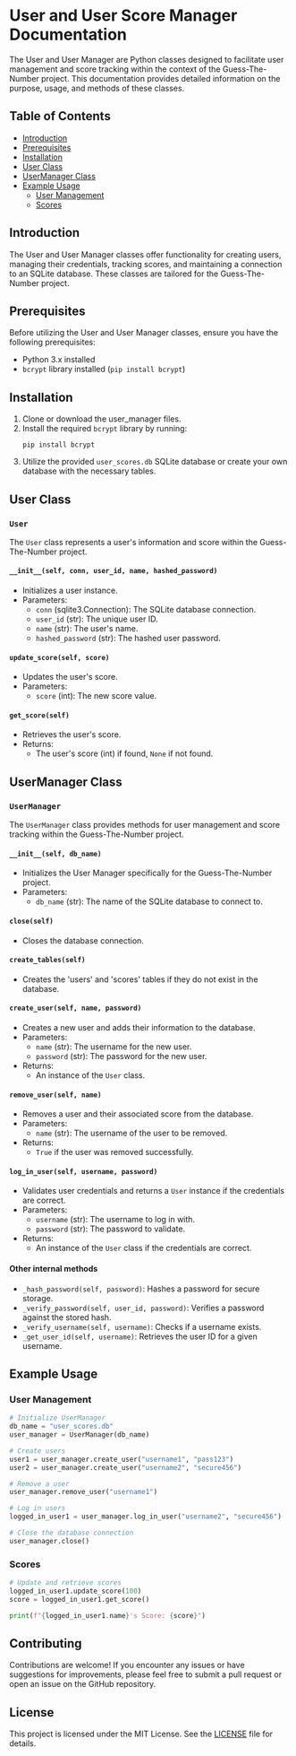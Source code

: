 # User and User Score Manager Documentation

The User and User Manager are Python classes designed to facilitate user management and score tracking within the context of the Guess-The-Number project. This documentation provides detailed information on the purpose, usage, and methods of these classes.

## Table of Contents

- [Introduction](#introduction)
- [Prerequisites](#prerequisites)
- [Installation](#installation)
- [User Class](#user-class)
- [UserManager Class](#usermanager-class)
- [Example Usage](#example-usage)
  - [User Management](#user-management)
  - [Scores](#scores)

## Introduction

The User and User Manager classes offer functionality for creating users, managing their credentials, tracking scores, and maintaining a connection to an SQLite database. These classes are tailored for the Guess-The-Number project.

## Prerequisites

Before utilizing the User and User Manager classes, ensure you have the following prerequisites:

- Python 3.x installed
- `bcrypt` library installed (`pip install bcrypt`)

## Installation

1. Clone or download the user_manager files.
2. Install the required `bcrypt` library by running:
   ```
   pip install bcrypt
   ```
3. Utilize the provided `user_scores.db` SQLite database or create your own database with the necessary tables.

## User Class

### `User`

The `User` class represents a user's information and score within the Guess-The-Number project.

#### `__init__(self, conn, user_id, name, hashed_password)`

- Initializes a user instance.
- Parameters:
  - `conn` (sqlite3.Connection): The SQLite database connection.
  - `user_id` (str): The unique user ID.
  - `name` (str): The user's name.
  - `hashed_password` (str): The hashed user password.

#### `update_score(self, score)`

- Updates the user's score.
- Parameters:
  - `score` (int): The new score value.

#### `get_score(self)`

- Retrieves the user's score.
- Returns:
  - The user's score (int) if found, `None` if not found.

## UserManager Class

### `UserManager`

The `UserManager` class provides methods for user management and score tracking within the Guess-The-Number project.

#### `__init__(self, db_name)`

- Initializes the User Manager specifically for the Guess-The-Number project.
- Parameters:
  - `db_name` (str): The name of the SQLite database to connect to.

#### `close(self)`

- Closes the database connection.

#### `create_tables(self)`

- Creates the 'users' and 'scores' tables if they do not exist in the database.

#### `create_user(self, name, password)`

- Creates a new user and adds their information to the database.
- Parameters:
  - `name` (str): The username for the new user.
  - `password` (str): The password for the new user.
- Returns:
  - An instance of the `User` class.

#### `remove_user(self, name)`

- Removes a user and their associated score from the database.
- Parameters:
  - `name` (str): The username of the user to be removed.
- Returns:
  - `True` if the user was removed successfully.

#### `log_in_user(self, username, password)`

- Validates user credentials and returns a `User` instance if the credentials are correct.
- Parameters:
  - `username` (str): The username to log in with.
  - `password` (str): The password to validate.
- Returns:
  - An instance of the `User` class if the credentials are correct.

#### Other internal methods

- `_hash_password(self, password)`: Hashes a password for secure storage.
- `_verify_password(self, user_id, password)`: Verifies a password against the stored hash.
- `_verify_username(self, username)`: Checks if a username exists.
- `_get_user_id(self, username)`: Retrieves the user ID for a given username.

## Example Usage

### User Management

```python
# Initialize UserManager
db_name = "user_scores.db"
user_manager = UserManager(db_name)

# Create users
user1 = user_manager.create_user("username1", "pass123")
user2 = user_manager.create_user("username2", "secure456")

# Remove a user
user_manager.remove_user("username1")

# Log in users
logged_in_user1 = user_manager.log_in_user("username2", "secure456")

# Close the database connection
user_manager.close()
```

### Scores

```python
# Update and retrieve scores
logged_in_user1.update_score(100)
score = logged_in_user1.get_score()

print(f"{logged_in_user1.name}'s Score: {score}")
```

## Contributing

Contributions are welcome! If you encounter any issues or have suggestions for improvements, please feel free to submit a pull request or open an issue on the GitHub repository.

## License

This project is licensed under the MIT License. See the [LICENSE](LICENSE) file for details.